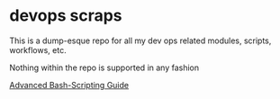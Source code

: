 # devops scraps

This is a dump-esque repo for all my dev ops related modules, scripts, workflows, etc.

Nothing within the repo is supported in any fashion

[Advanced Bash-Scripting Guide](https://www.tldp.org/LDP/abs/html/index.html)